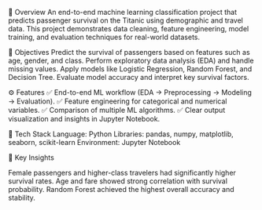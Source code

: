 📘 Overview
An end-to-end machine learning classification project that predicts passenger survival on the Titanic using demographic and travel data.
This project demonstrates data cleaning, feature engineering, model training, and evaluation techniques for real-world datasets.

🎯 Objectives
Predict the survival of passengers based on features such as age, gender, and class.
Perform exploratory data analysis (EDA) and handle missing values.
Apply models like Logistic Regression, Random Forest, and Decision Tree.
Evaluate model accuracy and interpret key survival factors.

⚙️ Features
✅ End-to-end ML workflow (EDA → Preprocessing → Modeling → Evaluation).
✅ Feature engineering for categorical and numerical variables.
✅ Comparison of multiple ML algorithms.
✅ Clear output visualization and insights in Jupyter Notebook.

🧩 Tech Stack
Language: Python
Libraries: pandas, numpy, matplotlib, seaborn, scikit-learn
Environment: Jupyter Notebook

🧠 Key Insights

Female passengers and higher-class travelers had significantly higher survival rates.
Age and fare showed strong correlation with survival probability.
Random Forest achieved the highest overall accuracy and stability.
